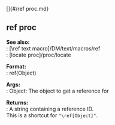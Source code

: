 []{#/ref proc.md}    
## ref proc    
**See also:**    
:   [\\ref text macro]/DM/text/macros/ref    
:   [locate proc]/proc/locate    
<!-- -->    
**Format:**    
:   ref(Object)    
<!-- -->    
**Args:**    
:   Object: The object to get a reference for    
<!-- -->    
**Returns:**    
:   A string containing a reference ID.    
This is a shortcut for `"\ref[Object]"`.  
